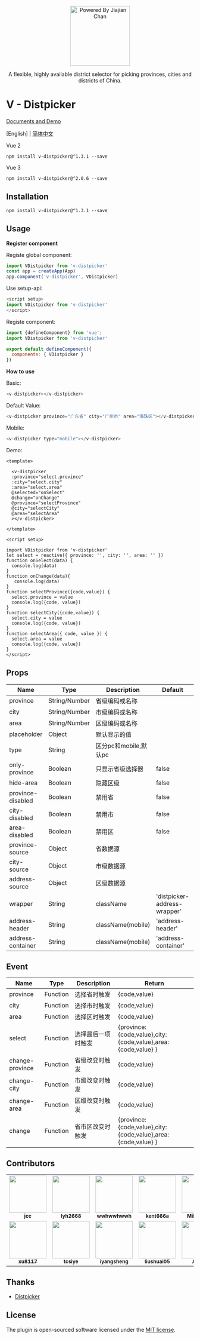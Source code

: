 <p align="center">
<img src="https://pigjian.com/images/v-distpicker.png" alt="Powered By Jiajian Chan" width="160">
</p>

<p align="center">A flexible, highly available district selector for picking provinces, cities and districts of China. </p>

# V - Distpicker

[Documents and  Demo ](https://19hphh.sse.codesandbox.io/)

 [English] | [简体中文](./README.zh_CN.md)


Vue 2

```shell
npm install v-distpicker@^1.3.1 --save
```

Vue 3

```shell
npm install v-distpicker@^2.0.6 --save
```


## Installation

```shell
npm install v-distpicker@^1.3.1 --save
```

## Usage

**Register component**

Registe global component:

```javascript
import VDistpicker from 'v-distpicker'
const app = createApp(App)
app.component('v-distpicker', VDistpicker)
```

Use setup-api:

```javascript
<script setup>
import VDistpicker from 'v-distpicker'
</script>
```

Registe component:

```javascript
import {defineComponent} from 'vue';
import VDistpicker from 'v-distpicker'

export default defineComponent({
  components: { VDistpicker }
})
```

**How to use**

Basic:

```javascript
<v-distpicker></v-distpicker>
```

Default Value:

```javascript
<v-distpicker province="广东省" city="广州市" area="海珠区"></v-distpicker>
```



Mobile:

```javascript
<v-distpicker type="mobile"></v-distpicker>
```

Demo:

```vue
<template>

  <v-distpicker 
  :province="select.province" 
  :city="select.city" 
  :area="select.area" 
  @selected="onSelect" 
  @change="onChange" 
  @province="selectProvince" 
  @city="selectCity" 
  @area="selectArea"
  ></v-distpicker>

</template>

<script setup>

import VDistpicker from 'v-distpicker'
let select = reactive({ province: '', city: '', area: '' })
function onSelect(data) {
  console.log(data)
}
function onChange(data){
   console.log(data)
}
function selectProvince({code,value}) {
  select.province = value
  console.log({code, value})
}
function selectCity({code,value}) {
  select.city = value
  console.log({code, value})
}
function selectArea({ code, value }) {
  select.area = value
  console.log({code, value})
}
</script>
```


## Props
| Name | Type | Description | Default | Sample |
| --- | --- | --- | --- | --- |
| province | String/Number | 省级编码或名称| |'广东省'/440000/'440000' |
| city | String/Number | 市级编码或名称|  |'广州市'/440100/'440100' |
| area | String/Number | 区级编码或名称|  |'海珠区'/440105/'440105' | 
| placeholder | Object | 默认显示的值|  |{province:'省',city:'市',area:'区'}|
| type | String | 区分pc和mobile,默认pc |  ||
| only-province | Boolean | 只显示省级选择器| false ||
| hide-area | Boolean | 隐藏区级 | false ||
| province-disabled | Boolean | 禁用省 | false ||
| city-disabled | Boolean | 禁用市 | false ||
| area-disabled | Boolean | 禁用区 | false ||
| province-source | Object | 省数据源 |  |examples/components/data|
| city-source | Object |市级数据源 |   ||
| address-source | Object | 区级数据源 |   ||
| wrapper | String |  className | 'distpicker-address-wrapper' ||
| address-header | String | className(mobile)  | 'address-header' ||
| address-container | String | className(mobile) | 'address-container' ||

   



## Event
| Name | Type | Description | Return |
| --- | --- | --- | --- |
| province | Function | 选择省时触发 |{code,value} |
| city | Function | 选择市时触发 |{code,value} |
| area | Function | 选择区时触发 |{code,value} |
| select | Function | 选择最后一项时触发 |{province:{code,value},city:{code,value},area:{code,value} } |
| change-province | Function | 省级改变时触发 |{code,value} |
| change-city | Function | 市级改变时触发 |{code,value} |
| change-area | Function | 区级改变时触发 |{code,value} |
| change | Function | 省市区改变时触发 |{province:{code,value},city:{code,value},area:{code,value} } |


## Contributors


<table>
  <tr>
    <td align="center"><a href="https://github.com/jcc"><img src="https://avatars.githubusercontent.com/u//12684082?v=4?s=100" width="100px;" alt=""/><br /><sub><b>jcc</b></sub></a><br /></td>
    <td align="center"><a href="https://github.com/lyh2668"><img src="https://avatars.githubusercontent.com/u/8433634?v=4?s=100" width="100px;" alt=""/><br /><sub><b>lyh2668</b></sub></a><br /></td>
    <td align="center"><a href="https://github.com/wwhwwhwwh"><img src="https://avatars.githubusercontent.com/u/17873876?v=4?s=100" width="100px;" alt=""/><br /><sub><b>wwhwwhwwh</b></sub></a><br /></td>
    <td align="center"><a href="https://github.com/kent666a"><img src="https://avatars.githubusercontent.com/u/8786136?v=4?s=100" width="100px;" alt=""/><br /><sub><b>kent666a</b></sub></a><br /></td>
    <td align="center"><a href="https://github.com/Milogenius"><img src="https://avatars.githubusercontent.com/u/28343096?v=4?s=100" width="100px;" alt=""/><br /><sub><b>Milogenius</b></sub></a><br /></td>
  </tr>
    <tr>
    <td align="center"><a href="https://github.com/xu8117"><img src="https://avatars.githubusercontent.com/u//39123862?v=4?s=100" width="100px;" alt=""/><br /><sub><b>xu8117</b></sub></a><br /></td>
    <td align="center"><a href="https://github.com/tcsiye"><img src="https://avatars.githubusercontent.com/u/26521834?v=4?s=100" width="100px;" alt=""/><br /><sub><b>tcsiye</b></sub></a><br /></td>
    <td align="center"><a href="https://github.com/iyangsheng"><img src="https://avatars.githubusercontent.com/u/39045336?v=4?s=100" width="100px;" alt=""/><br /><sub><b>iyangsheng</b></sub></a><br /></td>
    <td align="center"><a href="https://github.com/liushuai05"><img src="https://avatars.githubusercontent.com/u/26994692?v=4?s=100" width="100px;" alt=""/><br /><sub><b>liushuai05</b></sub></a><br /></td>
    <td align="center"><a href="https://github.com/Aufree"><img src="https://avatars.githubusercontent.com/u/5310542?v=4?s=100" width="100px;" alt=""/><br /><sub><b>Aufree</b></sub></a><br /></td>
  </tr>
</table>



## Thanks

- [Distpicker](https://github.com/fengyuanchen/distpicker)

## License

The plugin is open-sourced software licensed under the [MIT license](http://opensource.org/licenses/MIT).